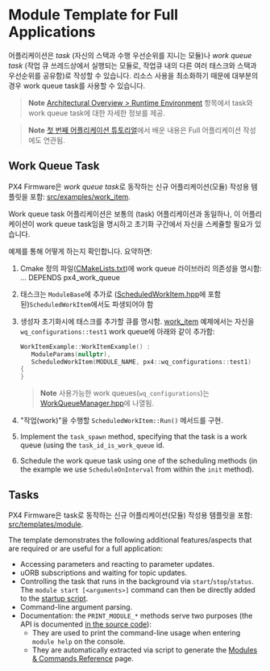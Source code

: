# Module Template for Full Applications

어플리케이션은 *task* (자신의 스택과 수행 우선순위를 지니는 모듈)나 *work queue task* (작업 큐 쓰레드상에서 실행되는 모듈로, 작업큐 내의 다른 여러 태스크와 스택과 우선순위를 공유함)로 작성할 수 있습니다. 리소스 사용을 최소화하기 때문에 대부분의 경우 work queue task를 사용할 수 있습니다.

> **Note** [Architectural Overview > Runtime Environment](../concept/architecture.md#runtime-environment) 항목에서 task와 work queue task에 대한 자세한 정보를 제공.

<span></span>

> **Note** [첫 번째 어플리케이션 튜토리얼](../apps/hello_sky.md)에서 배운 내용은 Full 어플리케이션 작성에도 연관됨.

## Work Queue Task

PX4 Firmware은 *work queue task*로 동작하는 신규 어플리케이션(모듈) 작성용 템플릿을 포함: [src/examples/work_item](https://github.com/PX4/Firmware/tree/master/src/examples/work_item).

Work queue task 어플리케이션은 보통의 (task) 어플리케이션과 동일하나, 이 어플리케이션이 work queue task임을 명시하고 초기화 구간에서 자신을 스케쥴할 필요가 있습니다.

예제를 통해 어떻게 하는지 확인합니다. 요약하면:

1. Cmake 정의 파일([CMakeLists.txt](https://github.com/PX4/Firmware/blob/master/src/examples/work_item/CMakeLists.txt))에 work queue 라이브러리 의존성을 명시함: 
        ...
        DEPENDS
          px4_work_queue

2. 태스크는 `ModuleBase`에 추가로 ([ScheduledWorkItem.hpp](https://github.com/PX4/Firmware/blob/master/platforms/common/include/px4_platform_common/px4_work_queue/ScheduledWorkItem.hpp)에 포함된)`ScheduledWorkItem`에서도 파생되어야 함
3. 생성자 초기화시에 태스크를 추가할 큐를 명시함. [work_item](https://github.com/PX4/Firmware/blob/master/src/examples/work_item/WorkItemExample.cpp#L42) 예제에서는 자신을 `wq_configurations::test1` work queue에 아래와 같이 추가함:
    
    ```cpp
    WorkItemExample::WorkItemExample() :
       ModuleParams(nullptr),
       ScheduledWorkItem(MODULE_NAME, px4::wq_configurations::test1)
    {
    }
    ```
    
    > **Note** 사용가능한 work queues(`wq_configurations`)는 [WorkQueueManager.hpp](https://github.com/PX4/Firmware/blob/master/platforms/common/include/px4_platform_common/px4_work_queue/WorkQueueManager.hpp#L49)에 나열됨.

4. "작업(work)"을 수행할 `ScheduledWorkItem::Run()` 메서드를 구현.

5. Implement the `task_spawn` method, specifying that the task is a work queue (using the `task_id_is_work_queue` id.
6. Schedule the work queue task using one of the scheduling methods (in the example we use `ScheduleOnInterval` from within the `init` method).

## Tasks

PX4 Firmware은 task로 동작하는 신규 어플리케이션(모듈) 작성용 템플릿을 포함: [src/templates/module](https://github.com/PX4/Firmware/tree/master/src/templates/module).

The template demonstrates the following additional features/aspects that are required or are useful for a full application:

- Accessing parameters and reacting to parameter updates.
- uORB subscriptions and waiting for topic updates.
- Controlling the task that runs in the background via `start`/`stop`/`status`. The `module start [<arguments>]` command can then be directly added to the [startup script](../concept/system_startup.md).
- Command-line argument parsing.
- Documentation: the `PRINT_MODULE_*` methods serve two purposes (the API is documented [in the source code](https://github.com/PX4/Firmware/blob/v1.8.0/src/platforms/px4_module.h#L381)): 
    - They are used to print the command-line usage when entering `module help` on the console.
    - They are automatically extracted via script to generate the [Modules & Commands Reference](../middleware/modules_main.md) page.